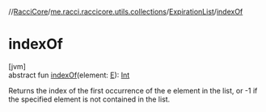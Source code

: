 //[RacciCore](../../../index.md)/[me.racci.raccicore.utils.collections](../index.md)/[ExpirationList](index.md)/[indexOf](index-of.md)

# indexOf

[jvm]\
abstract fun [indexOf](index-of.md)(element: [E](index.md)): [Int](https://kotlinlang.org/api/latest/jvm/stdlib/kotlin/-int/index.html)

Returns the index of the first occurrence of the e element in the list, or -1 if the specified element is not contained in the list.
